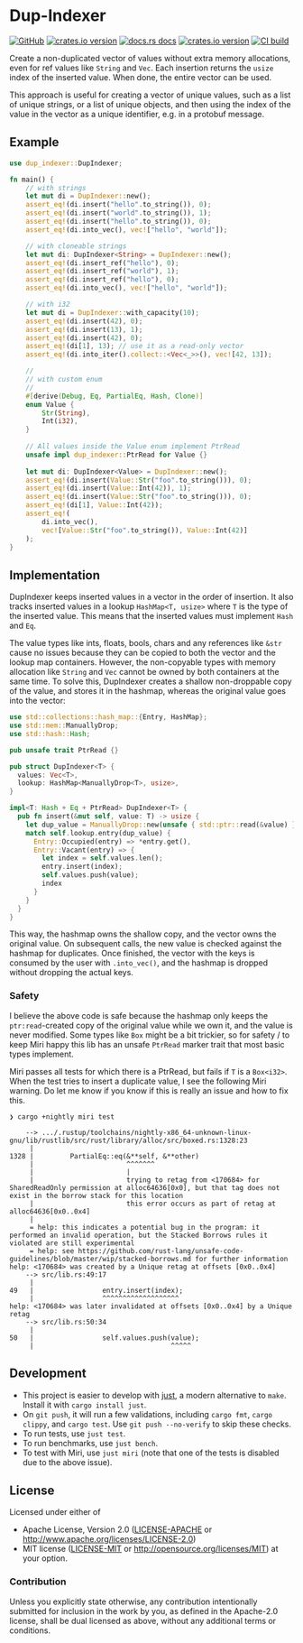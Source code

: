 # Dup-Indexer

[![GitHub](https://img.shields.io/badge/github-nyurik/dup--indexer-8da0cb?logo=github)](https://github.com/nyurik/dup-indexer)
[![crates.io version](https://img.shields.io/crates/v/dup-indexer.svg)](https://crates.io/crates/dup-indexer)
[![docs.rs docs](https://docs.rs/dup-indexer/badge.svg)](https://docs.rs/dup-indexer)
[![crates.io version](https://img.shields.io/crates/l/dup-indexer.svg)](https://github.com/nyurik/dup-indexer/blob/main/LICENSE-APACHE)
[![CI build](https://github.com/nyurik/dup-indexer/workflows/CI/badge.svg)](https://github.com/nyurik/dup-indexer/actions)

Create a non-duplicated vector of values without extra memory allocations, even for ref values like `String` and `Vec`. Each insertion returns the `usize` index of the inserted value. When done, the entire vector can be used.

This approach is useful for creating a vector of unique values, such as a list of unique strings, or a list of unique objects, and then using the index of the value in the vector as a unique identifier, e.g. in a protobuf message.

## Example

```rust
use dup_indexer::DupIndexer;

fn main() {
    // with strings
    let mut di = DupIndexer::new();
    assert_eq!(di.insert("hello".to_string()), 0);
    assert_eq!(di.insert("world".to_string()), 1);
    assert_eq!(di.insert("hello".to_string()), 0);
    assert_eq!(di.into_vec(), vec!["hello", "world"]);

    // with cloneable strings
    let mut di: DupIndexer<String> = DupIndexer::new();
    assert_eq!(di.insert_ref("hello"), 0);
    assert_eq!(di.insert_ref("world"), 1);
    assert_eq!(di.insert_ref("hello"), 0);
    assert_eq!(di.into_vec(), vec!["hello", "world"]);

    // with i32
    let mut di = DupIndexer::with_capacity(10);
    assert_eq!(di.insert(42), 0);
    assert_eq!(di.insert(13), 1);
    assert_eq!(di.insert(42), 0);
    assert_eq!(di[1], 13); // use it as a read-only vector
    assert_eq!(di.into_iter().collect::<Vec<_>>(), vec![42, 13]);

    //
    // with custom enum
    //
    #[derive(Debug, Eq, PartialEq, Hash, Clone)]
    enum Value {
        Str(String),
        Int(i32),
    }
    
    // All values inside the Value enum implement PtrRead
    unsafe impl dup_indexer::PtrRead for Value {}
    
    let mut di: DupIndexer<Value> = DupIndexer::new();
    assert_eq!(di.insert(Value::Str("foo".to_string())), 0);
    assert_eq!(di.insert(Value::Int(42)), 1);
    assert_eq!(di.insert(Value::Str("foo".to_string())), 0);
    assert_eq!(di[1], Value::Int(42));
    assert_eq!(
        di.into_vec(),
        vec![Value::Str("foo".to_string()), Value::Int(42)]
    );
}
```

## Implementation
DupIndexer keeps inserted values in a vector in the order of insertion. It also tracks inserted values in a lookup `HashMap<T, usize>` where `T` is the type of the inserted value. This means that the inserted values must implement `Hash` and `Eq`.

The value types like ints, floats, bools, chars and any references like `&str` cause no issues because they can be copied to both the vector and the lookup map containers. However, the non-copyable types with memory allocation like `String` and `Vec` cannot be owned by both containers at the same time. To solve this, DupIndexer creates a shallow non-droppable copy of the value, and stores it in the hashmap, whereas the original value goes into the vector:

```rust
use std::collections::hash_map::{Entry, HashMap};
use std::mem::ManuallyDrop;
use std::hash::Hash;

pub unsafe trait PtrRead {}

pub struct DupIndexer<T> {
  values: Vec<T>,
  lookup: HashMap<ManuallyDrop<T>, usize>,
}

impl<T: Hash + Eq + PtrRead> DupIndexer<T> {
  pub fn insert(&mut self, value: T) -> usize {
    let dup_value = ManuallyDrop::new(unsafe { std::ptr::read(&value) });
    match self.lookup.entry(dup_value) {
      Entry::Occupied(entry) => *entry.get(),
      Entry::Vacant(entry) => {
        let index = self.values.len();
        entry.insert(index);
        self.values.push(value);
        index
      }
    }
  }
}
```

This way, the hashmap owns the shallow copy, and the vector owns the original value. On subsequent calls, the new value is checked against the hashmap for duplicates. Once finished, the vector with the keys is consumed by the user with `.into_vec()`, and the hashmap is dropped without dropping the actual keys.

### Safety
I believe the above code is safe because the hashmap only keeps the `ptr:read`-created copy of the original value while we own it, and the value is never modified.  Some types like `Box` might be a bit trickier, so for safety /  to keep Miri happy this lib has an unsafe `PtrRead` marker trait that most basic types implement.

Miri passes all tests for which there is a PtrRead, but fails if `T` is a `Box<i32>`. When the test tries to insert a duplicate value, I see the following Miri warning. Do let me know if you know if this is really an issue and how to fix this.

```text
❯ cargo +nightly miri test

    --> .../.rustup/toolchains/nightly-x86_64-unknown-linux-gnu/lib/rustlib/src/rust/library/alloc/src/boxed.rs:1328:23
     |
1328 |         PartialEq::eq(&**self, &**other)
     |                       ^^^^^^^
     |                       |
     |                       trying to retag from <170684> for SharedReadOnly permission at alloc64636[0x0], but that tag does not exist in the borrow stack for this location
     |                       this error occurs as part of retag at alloc64636[0x0..0x4]
     |
     = help: this indicates a potential bug in the program: it performed an invalid operation, but the Stacked Borrows rules it violated are still experimental
     = help: see https://github.com/rust-lang/unsafe-code-guidelines/blob/master/wip/stacked-borrows.md for further information
help: <170684> was created by a Unique retag at offsets [0x0..0x4]
    --> src/lib.rs:49:17
     |
49   |                 entry.insert(index);
     |                 ^^^^^^^^^^^^^^^^^^^
help: <170684> was later invalidated at offsets [0x0..0x4] by a Unique retag
    --> src/lib.rs:50:34
     |
50   |                 self.values.push(value);
     |                                  ^^^^^
```

## Development
* This project is easier to develop with [just](https://github.com/casey/just#readme), a modern alternative to `make`. Install it with `cargo install just`.
* On `git push`, it will run a few validations, including `cargo fmt`, `cargo clippy`, and `cargo test`.  Use `git push --no-verify` to skip these checks.
* To run tests, use `just test`.
* To run benchmarks, use `just bench`.
* To test with Miri, use `just miri` (note that one of the tests is disabled due to the above issue).

## License

Licensed under either of

* Apache License, Version 2.0 ([LICENSE-APACHE](LICENSE-APACHE) or <http://www.apache.org/licenses/LICENSE-2.0>)
* MIT license ([LICENSE-MIT](LICENSE-MIT) or <http://opensource.org/licenses/MIT>)
  at your option.

### Contribution

Unless you explicitly state otherwise, any contribution intentionally
submitted for inclusion in the work by you, as defined in the
Apache-2.0 license, shall be dual licensed as above, without any
additional terms or conditions.
